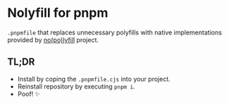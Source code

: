 # Nolyfill for pnpm

`.pnpmfile` that replaces unnecessary polyfills with native implementations provided by [no(po)lyfill](https://github.com/SukkaW/nolyfill) project.

## TL;DR

- Install by coping the `.pnpmfile.cjs` into your project.
- Reinstall repository by executing `pnpm i`.
- Poof! ✨
